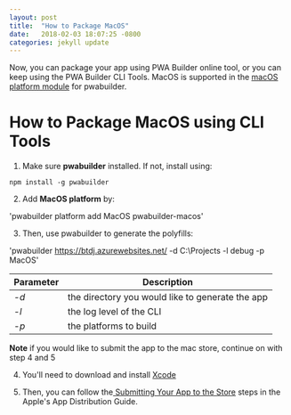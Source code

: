 ```yaml
---
layout: post
title:  "How to Package MacOS"
date:   2018-02-03 18:07:25 -0800
categories: jekyll update
---
```


  Now, you can package your app using PWA Builder online tool, or you can keep using the PWA Builder CLI Tools. MacOS is supported in the [macOS platform module](https://www.npmjs.com/package/pwabuilder-mac) for pwabuilder.

# How to Package MacOS using CLI Tools

1. Make sure **pwabuilder** installed. If not, install using: 

`npm install -g pwabuilder`

2. Add **MacOS platform** by:

 'pwabuilder platform add MacOS pwabuilder-macos'

3. Then, use pwabuilder to generate the polyfills: 

'pwabuilder https://btdj.azurewebsites.net/ -d C:\Projects -l debug -p MacOS'

  Parameter |  Description
 --- | --- 
 *-d* | the directory you would like to generate the app
 *-l* | the log level of the CLI
 *-p* | the platforms to build


 

**Note** if you would like to submit the app to the mac store, continue on with step 4 and 5


4. You'll need to download and install [Xcode](https://developer.apple.com/xcode/downloads/)

5. Then, you can follow the[ Submitting Your App to the Store](https://developer.apple.com/library/content/documentation/IDEs/Conceptual/AppDistributionGuide/SubmittingYourApp/SubmittingYourApp.html) steps in the Apple's App Distribution Guide.

